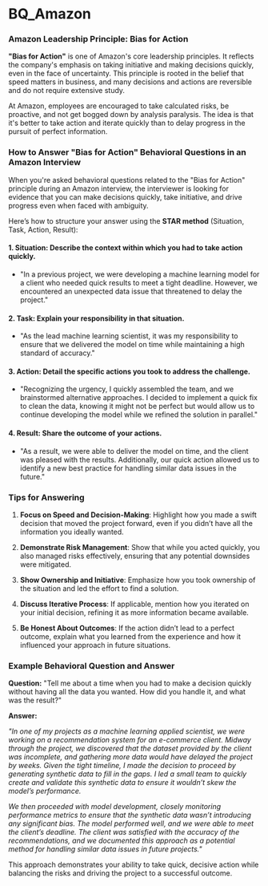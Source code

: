 # BQ_Amazon

### Amazon Leadership Principle: Bias for Action

**"Bias for Action"** is one of Amazon's core leadership principles. It reflects the company's emphasis on taking initiative and making decisions quickly, even in the face of uncertainty. This principle is rooted in the belief that speed matters in business, and many decisions and actions are reversible and do not require extensive study. 

At Amazon, employees are encouraged to take calculated risks, be proactive, and not get bogged down by analysis paralysis. The idea is that it's better to take action and iterate quickly than to delay progress in the pursuit of perfect information.

### How to Answer "Bias for Action" Behavioral Questions in an Amazon Interview

When you're asked behavioral questions related to the "Bias for Action" principle during an Amazon interview, the interviewer is looking for evidence that you can make decisions quickly, take initiative, and drive progress even when faced with ambiguity.

Here’s how to structure your answer using the **STAR method** (Situation, Task, Action, Result):

#### 1. **Situation**: Describe the context within which you had to take action quickly.
   - "In a previous project, we were developing a machine learning model for a client who needed quick results to meet a tight deadline. However, we encountered an unexpected data issue that threatened to delay the project."

#### 2. **Task**: Explain your responsibility in that situation.
   - "As the lead machine learning scientist, it was my responsibility to ensure that we delivered the model on time while maintaining a high standard of accuracy."

#### 3. **Action**: Detail the specific actions you took to address the challenge.
   - "Recognizing the urgency, I quickly assembled the team, and we brainstormed alternative approaches. I decided to implement a quick fix to clean the data, knowing it might not be perfect but would allow us to continue developing the model while we refined the solution in parallel."

#### 4. **Result**: Share the outcome of your actions.
   - "As a result, we were able to deliver the model on time, and the client was pleased with the results. Additionally, our quick action allowed us to identify a new best practice for handling similar data issues in the future."

### Tips for Answering

1. **Focus on Speed and Decision-Making**: Highlight how you made a swift decision that moved the project forward, even if you didn’t have all the information you ideally wanted.
  
2. **Demonstrate Risk Management**: Show that while you acted quickly, you also managed risks effectively, ensuring that any potential downsides were mitigated.

3. **Show Ownership and Initiative**: Emphasize how you took ownership of the situation and led the effort to find a solution.

4. **Discuss Iterative Process**: If applicable, mention how you iterated on your initial decision, refining it as more information became available.

5. **Be Honest About Outcomes**: If the action didn’t lead to a perfect outcome, explain what you learned from the experience and how it influenced your approach in future situations.

### Example Behavioral Question and Answer

**Question:** "Tell me about a time when you had to make a decision quickly without having all the data you wanted. How did you handle it, and what was the result?"

**Answer:**

*"In one of my projects as a machine learning applied scientist, we were working on a recommendation system for an e-commerce client. Midway through the project, we discovered that the dataset provided by the client was incomplete, and gathering more data would have delayed the project by weeks. Given the tight timeline, I made the decision to proceed by generating synthetic data to fill in the gaps. I led a small team to quickly create and validate this synthetic data to ensure it wouldn’t skew the model’s performance.*

*We then proceeded with model development, closely monitoring performance metrics to ensure that the synthetic data wasn’t introducing any significant bias. The model performed well, and we were able to meet the client’s deadline. The client was satisfied with the accuracy of the recommendations, and we documented this approach as a potential method for handling similar data issues in future projects."*

This approach demonstrates your ability to take quick, decisive action while balancing the risks and driving the project to a successful outcome.
